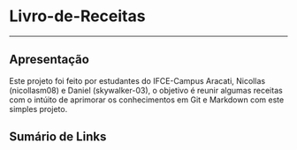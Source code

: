 # Livro-de-Receitas
___

## Apresentação

Este projeto foi feito por estudantes do IFCE-Campus Aracati, Nicollas (nicollasm08) e Daniel (skywalker-03), o objetivo é reunir algumas receitas com o intúito de aprimorar os conhecimentos em Git e Markdown com este simples projeto.

## Sumário de Links
